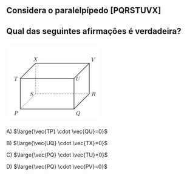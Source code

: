 ## Considera o paralelpípedo [PQRSTUVX]
## Qual das seguintes afirmações é verdadeira?
## ![Alt text](image.png)

A) $\large{\vec{TP} \cdot \vec{QU}=0}$

B) $\large{\vec{UQ} \cdot \vec{TX}=0}$

C) $\large{\vec{PQ} \cdot \vec{TU}=0}$

D) $\large{\vec{PQ} \cdot \vec{PV}=0}$
